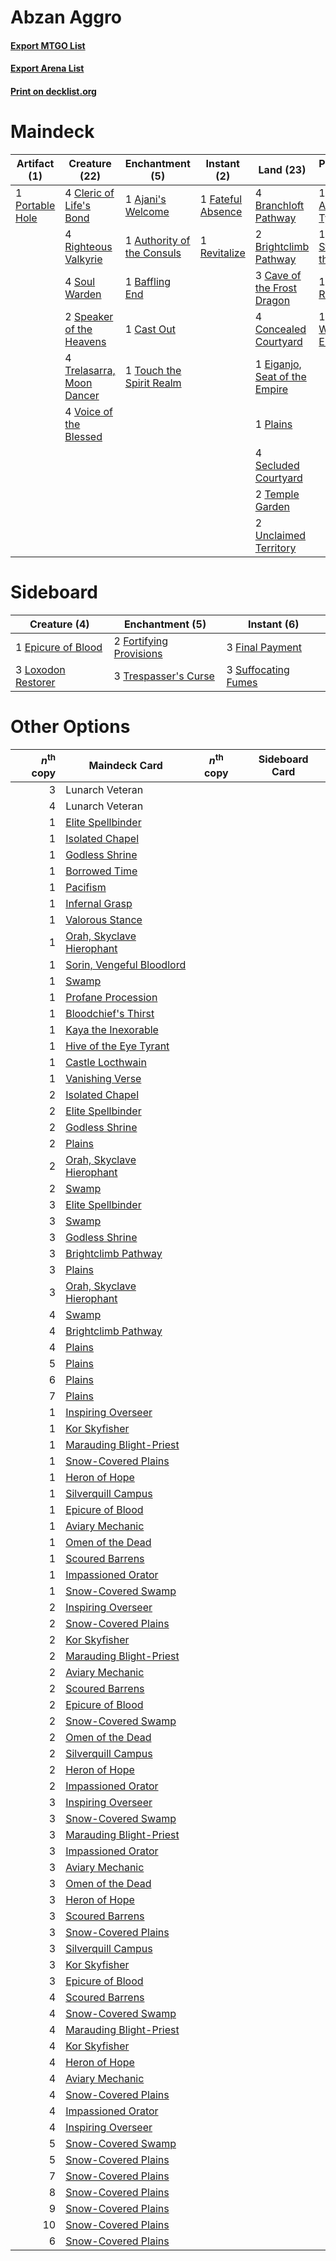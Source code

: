 # Abzan Aggro

#### [Export MTGO List](../collection/Abzan%20Aggro/Abzan%20Aggro.txt)
#### [Export Arena List](../collection/Abzan%20Aggro/Abzan%20Aggro_arena.txt)
#### [Print on decklist.org](http://decklist.org/?deckmain=1%09Ajani's%20Welcome%0A1%09Ajani,%20Adversary%20of%20Tyrants%0A1%09Ajani,%20Strength%20of%20the%20Pride%0A1%09Authority%20of%20the%20Consuls%0A1%09Baffling%20End%0A4%09Branchloft%20Pathway%0A2%09Brightclimb%20Pathway%0A1%09Cast%20Out%0A3%09Cave%20of%20the%20Frost%20Dragon%0A4%09Cleric%20of%20Life's%20Bond%0A4%09Concealed%20Courtyard%0A1%09Declaration%20in%20Stone%0A1%09Eiganjo,%20Seat%20of%20the%20Empire%0A1%09Elspeth%20Resplendent%0A1%09Fateful%20Absence%0A2%09Lunarch%20Veteran%0A1%09Plains%0A1%09Portable%20Hole%0A1%09Revitalize%0A4%09Righteous%20Valkyrie%0A4%09Secluded%20Courtyard%0A4%09Soul%20Warden%0A2%09Speaker%20of%20the%20Heavens%0A2%09Temple%20Garden%0A1%09The%20Wandering%20Emperor%0A1%09Touch%20the%20Spirit%20Realm%0A4%09Trelasarra,%20Moon%20Dancer%0A2%09Unclaimed%20Territory%0A4%09Voice%20of%20the%20Blessed&deckside=1%09Epicure%20of%20Blood%0A3%09Final%20Payment%0A2%09Fortifying%20Provisions%0A3%09Loxodon%20Restorer%0A3%09Suffocating%20Fumes%0A3%09Trespasser's%20Curse)
# Maindeck

|                                       Artifact (1)                                       |                                           Creature (22)                                            |                                           Enchantment (5)                                           |                                        Instant (2)                                         |                                               Land (23)                                                |                                            Planeswalker (4)                                             |                                           Sorcery (1)                                           |   Unknown (2)   |
|------------------------------------------------------------------------------------------|----------------------------------------------------------------------------------------------------|-----------------------------------------------------------------------------------------------------|--------------------------------------------------------------------------------------------|--------------------------------------------------------------------------------------------------------|---------------------------------------------------------------------------------------------------------|-------------------------------------------------------------------------------------------------|-----------------|
|1 [Portable Hole](http://gatherer.wizards.com/Pages/Card/Details.aspx?multiverseid=527320)|4 [Cleric of Life's Bond](http://gatherer.wizards.com/Pages/Card/Details.aspx?multiverseid=491873)  |1 [Ajani's Welcome](http://gatherer.wizards.com/Pages/Card/Details.aspx?multiverseid=447142)         |1 [Fateful Absence](http://gatherer.wizards.com/Pages/Card/Details.aspx?multiverseid=534774)|4 [Branchloft Pathway](http://gatherer.wizards.com/Pages/Card/Details.aspx?multiverseid=491909)         |1 [Ajani, Adversary of Tyrants](http://gatherer.wizards.com/Pages/Card/Details.aspx?multiverseid=447139) |1 [Declaration in Stone](http://gatherer.wizards.com/Pages/Card/Details.aspx?multiverseid=409750)|2 Lunarch Veteran|
|                                                                                          |4 [Righteous Valkyrie](http://gatherer.wizards.com/Pages/Card/Details.aspx?multiverseid=503630)     |1 [Authority of the Consuls](http://gatherer.wizards.com/Pages/Card/Details.aspx?multiverseid=417578)|1 [Revitalize](http://gatherer.wizards.com/Pages/Card/Details.aspx?multiverseid=447171)     |2 [Brightclimb Pathway](http://gatherer.wizards.com/Pages/Card/Details.aspx?multiverseid=491911)        |1 [Ajani, Strength of the Pride](http://gatherer.wizards.com/Pages/Card/Details.aspx?multiverseid=466756)|                                                                                                 |                 |
|                                                                                          |4 [Soul Warden](http://gatherer.wizards.com/Pages/Card/Details.aspx?multiverseid=129740)            |1 [Baffling End](http://gatherer.wizards.com/Pages/Card/Details.aspx?multiverseid=439658)            |                                                                                            |3 [Cave of the Frost Dragon](http://gatherer.wizards.com/Pages/Card/Details.aspx?multiverseid=527540)   |1 [Elspeth Resplendent](http://gatherer.wizards.com/Pages/Card/Details.aspx?multiverseid=555212)         |                                                                                                 |                 |
|                                                                                          |2 [Speaker of the Heavens](http://gatherer.wizards.com/Pages/Card/Details.aspx?multiverseid=488246) |1 [Cast Out](http://gatherer.wizards.com/Pages/Card/Details.aspx?multiverseid=426710)                |                                                                                            |4 [Concealed Courtyard](http://gatherer.wizards.com/Pages/Card/Details.aspx?multiverseid=417818)        |1 [The Wandering Emperor](http://gatherer.wizards.com/Pages/Card/Details.aspx?multiverseid=548337)       |                                                                                                 |                 |
|                                                                                          |4 [Trelasarra, Moon Dancer](http://gatherer.wizards.com/Pages/Card/Details.aspx?multiverseid=527523)|1 [Touch the Spirit Realm](http://gatherer.wizards.com/Pages/Card/Details.aspx?multiverseid=548335)  |                                                                                            |1 [Eiganjo, Seat of the Empire](http://gatherer.wizards.com/Pages/Card/Details.aspx?multiverseid=548581)|                                                                                                         |                                                                                                 |                 |
|                                                                                          |4 [Voice of the Blessed](http://gatherer.wizards.com/Pages/Card/Details.aspx?multiverseid=540879)   |                                                                                                     |                                                                                            |1 [Plains](http://gatherer.wizards.com/Pages/Card/Details.aspx?multiverseid=439856)                     |                                                                                                         |                                                                                                 |                 |
|                                                                                          |                                                                                                    |                                                                                                     |                                                                                            |4 [Secluded Courtyard](http://gatherer.wizards.com/Pages/Card/Details.aspx?multiverseid=548588)         |                                                                                                         |                                                                                                 |                 |
|                                                                                          |                                                                                                    |                                                                                                     |                                                                                            |2 [Temple Garden](http://gatherer.wizards.com/Pages/Card/Details.aspx?multiverseid=405112)              |                                                                                                         |                                                                                                 |                 |
|                                                                                          |                                                                                                    |                                                                                                     |                                                                                            |2 [Unclaimed Territory](http://gatherer.wizards.com/Pages/Card/Details.aspx?multiverseid=435419)        |                                                                                                         |                                                                                                 |                 |


# Sideboard

|                                        Creature (4)                                         |                                         Enchantment (5)                                          |                                         Instant (6)                                          |
|---------------------------------------------------------------------------------------------|--------------------------------------------------------------------------------------------------|----------------------------------------------------------------------------------------------|
|1 [Epicure of Blood](http://gatherer.wizards.com/Pages/Card/Details.aspx?multiverseid=447231)|2 [Fortifying Provisions](http://gatherer.wizards.com/Pages/Card/Details.aspx?multiverseid=472975)|3 [Final Payment](http://gatherer.wizards.com/Pages/Card/Details.aspx?multiverseid=457315)    |
|3 [Loxodon Restorer](http://gatherer.wizards.com/Pages/Card/Details.aspx?multiverseid=452770)|3 [Trespasser's Curse](http://gatherer.wizards.com/Pages/Card/Details.aspx?multiverseid=426814)   |3 [Suffocating Fumes](http://gatherer.wizards.com/Pages/Card/Details.aspx?multiverseid=479620)|


# Other Options

|*n*<sup>th</sup> copy|                                           Maindeck Card                                            |*n*<sup>th</sup> copy|Sideboard Card|
|--------------------:|----------------------------------------------------------------------------------------------------|---------------------|--------------|
|                    3|Lunarch Veteran                                                                                     |                     |              |
|                    4|Lunarch Veteran                                                                                     |                     |              |
|                    1|[Elite Spellbinder](http://gatherer.wizards.com/Pages/Card/Details.aspx?multiverseid=513494)        |                     |              |
|                    1|[Isolated Chapel](http://gatherer.wizards.com/Pages/Card/Details.aspx?multiverseid=443129)          |                     |              |
|                    1|[Godless Shrine](http://gatherer.wizards.com/Pages/Card/Details.aspx?multiverseid=405099)           |                     |              |
|                    1|[Borrowed Time](http://gatherer.wizards.com/Pages/Card/Details.aspx?multiverseid=534759)            |                     |              |
|                    1|[Pacifism](http://gatherer.wizards.com/Pages/Card/Details.aspx?multiverseid=129667)                 |                     |              |
|                    1|[Infernal Grasp](http://gatherer.wizards.com/Pages/Card/Details.aspx?multiverseid=534880)           |                     |              |
|                    1|[Valorous Stance](http://gatherer.wizards.com/Pages/Card/Details.aspx?multiverseid=391950)          |                     |              |
|                    1|[Orah, Skyclave Hierophant](http://gatherer.wizards.com/Pages/Card/Details.aspx?multiverseid=491884)|                     |              |
|                    1|[Sorin, Vengeful Bloodlord](http://gatherer.wizards.com/Pages/Card/Details.aspx?multiverseid=461144)|                     |              |
|                    1|[Swamp](http://gatherer.wizards.com/Pages/Card/Details.aspx?multiverseid=439858)                    |                     |              |
|                    1|[Profane Procession](http://gatherer.wizards.com/Pages/Card/Details.aspx?multiverseid=439826)       |                     |              |
|                    1|[Bloodchief's Thirst](http://gatherer.wizards.com/Pages/Card/Details.aspx?multiverseid=491729)      |                     |              |
|                    1|[Kaya the Inexorable](http://gatherer.wizards.com/Pages/Card/Details.aspx?multiverseid=503834)      |                     |              |
|                    1|[Hive of the Eye Tyrant](http://gatherer.wizards.com/Pages/Card/Details.aspx?multiverseid=527545)   |                     |              |
|                    1|[Castle Locthwain](http://gatherer.wizards.com/Pages/Card/Details.aspx?multiverseid=473203)         |                     |              |
|                    1|[Vanishing Verse](http://gatherer.wizards.com/Pages/Card/Details.aspx?multiverseid=513736)          |                     |              |
|                    2|[Isolated Chapel](http://gatherer.wizards.com/Pages/Card/Details.aspx?multiverseid=443129)          |                     |              |
|                    2|[Elite Spellbinder](http://gatherer.wizards.com/Pages/Card/Details.aspx?multiverseid=513494)        |                     |              |
|                    2|[Godless Shrine](http://gatherer.wizards.com/Pages/Card/Details.aspx?multiverseid=405099)           |                     |              |
|                    2|[Plains](http://gatherer.wizards.com/Pages/Card/Details.aspx?multiverseid=439856)                   |                     |              |
|                    2|[Orah, Skyclave Hierophant](http://gatherer.wizards.com/Pages/Card/Details.aspx?multiverseid=491884)|                     |              |
|                    2|[Swamp](http://gatherer.wizards.com/Pages/Card/Details.aspx?multiverseid=439858)                    |                     |              |
|                    3|[Elite Spellbinder](http://gatherer.wizards.com/Pages/Card/Details.aspx?multiverseid=513494)        |                     |              |
|                    3|[Swamp](http://gatherer.wizards.com/Pages/Card/Details.aspx?multiverseid=439858)                    |                     |              |
|                    3|[Godless Shrine](http://gatherer.wizards.com/Pages/Card/Details.aspx?multiverseid=405099)           |                     |              |
|                    3|[Brightclimb Pathway](http://gatherer.wizards.com/Pages/Card/Details.aspx?multiverseid=491911)      |                     |              |
|                    3|[Plains](http://gatherer.wizards.com/Pages/Card/Details.aspx?multiverseid=439856)                   |                     |              |
|                    3|[Orah, Skyclave Hierophant](http://gatherer.wizards.com/Pages/Card/Details.aspx?multiverseid=491884)|                     |              |
|                    4|[Swamp](http://gatherer.wizards.com/Pages/Card/Details.aspx?multiverseid=439858)                    |                     |              |
|                    4|[Brightclimb Pathway](http://gatherer.wizards.com/Pages/Card/Details.aspx?multiverseid=491911)      |                     |              |
|                    4|[Plains](http://gatherer.wizards.com/Pages/Card/Details.aspx?multiverseid=439856)                   |                     |              |
|                    5|[Plains](http://gatherer.wizards.com/Pages/Card/Details.aspx?multiverseid=439856)                   |                     |              |
|                    6|[Plains](http://gatherer.wizards.com/Pages/Card/Details.aspx?multiverseid=439856)                   |                     |              |
|                    7|[Plains](http://gatherer.wizards.com/Pages/Card/Details.aspx?multiverseid=439856)                   |                     |              |
|                    1|[Inspiring Overseer](http://gatherer.wizards.com/Pages/Card/Details.aspx?multiverseid=555219)       |                     |              |
|                    1|[Kor Skyfisher](http://gatherer.wizards.com/Pages/Card/Details.aspx?multiverseid=222764)            |                     |              |
|                    1|[Marauding Blight-Priest](http://gatherer.wizards.com/Pages/Card/Details.aspx?multiverseid=491749)  |                     |              |
|                    1|[Snow-Covered Plains](http://gatherer.wizards.com/Pages/Card/Details.aspx?multiverseid=121267)      |                     |              |
|                    1|[Heron of Hope](http://gatherer.wizards.com/Pages/Card/Details.aspx?multiverseid=540848)            |                     |              |
|                    1|[Silverquill Campus](http://gatherer.wizards.com/Pages/Card/Details.aspx?multiverseid=513765)       |                     |              |
|                    1|[Epicure of Blood](http://gatherer.wizards.com/Pages/Card/Details.aspx?multiverseid=447231)         |                     |              |
|                    1|[Aviary Mechanic](http://gatherer.wizards.com/Pages/Card/Details.aspx?multiverseid=417579)          |                     |              |
|                    1|[Omen of the Dead](http://gatherer.wizards.com/Pages/Card/Details.aspx?multiverseid=476361)         |                     |              |
|                    1|[Scoured Barrens](http://gatherer.wizards.com/Pages/Card/Details.aspx?multiverseid=405366)          |                     |              |
|                    1|[Impassioned Orator](http://gatherer.wizards.com/Pages/Card/Details.aspx?multiverseid=469859)       |                     |              |
|                    1|[Snow-Covered Swamp](http://gatherer.wizards.com/Pages/Card/Details.aspx?multiverseid=121256)       |                     |              |
|                    2|[Inspiring Overseer](http://gatherer.wizards.com/Pages/Card/Details.aspx?multiverseid=555219)       |                     |              |
|                    2|[Snow-Covered Plains](http://gatherer.wizards.com/Pages/Card/Details.aspx?multiverseid=121267)      |                     |              |
|                    2|[Kor Skyfisher](http://gatherer.wizards.com/Pages/Card/Details.aspx?multiverseid=222764)            |                     |              |
|                    2|[Marauding Blight-Priest](http://gatherer.wizards.com/Pages/Card/Details.aspx?multiverseid=491749)  |                     |              |
|                    2|[Aviary Mechanic](http://gatherer.wizards.com/Pages/Card/Details.aspx?multiverseid=417579)          |                     |              |
|                    2|[Scoured Barrens](http://gatherer.wizards.com/Pages/Card/Details.aspx?multiverseid=405366)          |                     |              |
|                    2|[Epicure of Blood](http://gatherer.wizards.com/Pages/Card/Details.aspx?multiverseid=447231)         |                     |              |
|                    2|[Snow-Covered Swamp](http://gatherer.wizards.com/Pages/Card/Details.aspx?multiverseid=121256)       |                     |              |
|                    2|[Omen of the Dead](http://gatherer.wizards.com/Pages/Card/Details.aspx?multiverseid=476361)         |                     |              |
|                    2|[Silverquill Campus](http://gatherer.wizards.com/Pages/Card/Details.aspx?multiverseid=513765)       |                     |              |
|                    2|[Heron of Hope](http://gatherer.wizards.com/Pages/Card/Details.aspx?multiverseid=540848)            |                     |              |
|                    2|[Impassioned Orator](http://gatherer.wizards.com/Pages/Card/Details.aspx?multiverseid=469859)       |                     |              |
|                    3|[Inspiring Overseer](http://gatherer.wizards.com/Pages/Card/Details.aspx?multiverseid=555219)       |                     |              |
|                    3|[Snow-Covered Swamp](http://gatherer.wizards.com/Pages/Card/Details.aspx?multiverseid=121256)       |                     |              |
|                    3|[Marauding Blight-Priest](http://gatherer.wizards.com/Pages/Card/Details.aspx?multiverseid=491749)  |                     |              |
|                    3|[Impassioned Orator](http://gatherer.wizards.com/Pages/Card/Details.aspx?multiverseid=469859)       |                     |              |
|                    3|[Aviary Mechanic](http://gatherer.wizards.com/Pages/Card/Details.aspx?multiverseid=417579)          |                     |              |
|                    3|[Omen of the Dead](http://gatherer.wizards.com/Pages/Card/Details.aspx?multiverseid=476361)         |                     |              |
|                    3|[Heron of Hope](http://gatherer.wizards.com/Pages/Card/Details.aspx?multiverseid=540848)            |                     |              |
|                    3|[Scoured Barrens](http://gatherer.wizards.com/Pages/Card/Details.aspx?multiverseid=405366)          |                     |              |
|                    3|[Snow-Covered Plains](http://gatherer.wizards.com/Pages/Card/Details.aspx?multiverseid=121267)      |                     |              |
|                    3|[Silverquill Campus](http://gatherer.wizards.com/Pages/Card/Details.aspx?multiverseid=513765)       |                     |              |
|                    3|[Kor Skyfisher](http://gatherer.wizards.com/Pages/Card/Details.aspx?multiverseid=222764)            |                     |              |
|                    3|[Epicure of Blood](http://gatherer.wizards.com/Pages/Card/Details.aspx?multiverseid=447231)         |                     |              |
|                    4|[Scoured Barrens](http://gatherer.wizards.com/Pages/Card/Details.aspx?multiverseid=405366)          |                     |              |
|                    4|[Snow-Covered Swamp](http://gatherer.wizards.com/Pages/Card/Details.aspx?multiverseid=121256)       |                     |              |
|                    4|[Marauding Blight-Priest](http://gatherer.wizards.com/Pages/Card/Details.aspx?multiverseid=491749)  |                     |              |
|                    4|[Kor Skyfisher](http://gatherer.wizards.com/Pages/Card/Details.aspx?multiverseid=222764)            |                     |              |
|                    4|[Heron of Hope](http://gatherer.wizards.com/Pages/Card/Details.aspx?multiverseid=540848)            |                     |              |
|                    4|[Aviary Mechanic](http://gatherer.wizards.com/Pages/Card/Details.aspx?multiverseid=417579)          |                     |              |
|                    4|[Snow-Covered Plains](http://gatherer.wizards.com/Pages/Card/Details.aspx?multiverseid=121267)      |                     |              |
|                    4|[Impassioned Orator](http://gatherer.wizards.com/Pages/Card/Details.aspx?multiverseid=469859)       |                     |              |
|                    4|[Inspiring Overseer](http://gatherer.wizards.com/Pages/Card/Details.aspx?multiverseid=555219)       |                     |              |
|                    5|[Snow-Covered Swamp](http://gatherer.wizards.com/Pages/Card/Details.aspx?multiverseid=121256)       |                     |              |
|                    5|[Snow-Covered Plains](http://gatherer.wizards.com/Pages/Card/Details.aspx?multiverseid=121267)      |                     |              |
|                    7|[Snow-Covered Plains](http://gatherer.wizards.com/Pages/Card/Details.aspx?multiverseid=121267)      |                     |              |
|                    8|[Snow-Covered Plains](http://gatherer.wizards.com/Pages/Card/Details.aspx?multiverseid=121267)      |                     |              |
|                    9|[Snow-Covered Plains](http://gatherer.wizards.com/Pages/Card/Details.aspx?multiverseid=121267)      |                     |              |
|                   10|[Snow-Covered Plains](http://gatherer.wizards.com/Pages/Card/Details.aspx?multiverseid=121267)      |                     |              |
|                    6|[Snow-Covered Plains](http://gatherer.wizards.com/Pages/Card/Details.aspx?multiverseid=121267)      |                     |              |

